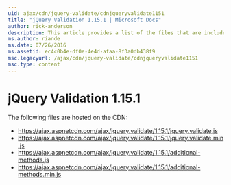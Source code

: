 ```yaml
---
uid: ajax/cdn/jquery-validate/cdnjqueryvalidate1151
title: "jQuery Validation 1.15.1 | Microsoft Docs"
author: rick-anderson
description: This article provides a list of the files that are included in the jQuery Validation 1.15.1 hosted on the CDN.
ms.author: riande
ms.date: 07/26/2016
ms.assetid: ec4c0b4e-df0e-4e4d-afaa-8f3a0db438f9
msc.legacyurl: /ajax/cdn/jquery-validate/cdnjqueryvalidate1151
msc.type: content
---
```

# jQuery Validation 1.15.1

The following files are hosted on the CDN:

- https://ajax.aspnetcdn.com/ajax/jquery.validate/1.15.1/jquery.validate.js
- https://ajax.aspnetcdn.com/ajax/jquery.validate/1.15.1/jquery.validate.min.js
- https://ajax.aspnetcdn.com/ajax/jquery.validate/1.15.1/additional-methods.js
- https://ajax.aspnetcdn.com/ajax/jquery.validate/1.15.1/additional-methods.min.js
